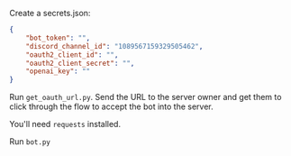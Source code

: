 Create a secrets.json:

```json
{
    "bot_token": "",
    "discord_channel_id": "1089567159329505462",
    "oauth2_client_id": "",
    "oauth2_client_secret": "",
    "openai_key": ""
}
```

Run `get_oauth_url.py`. Send the URL to the server owner and get them to click through the flow to accept the bot into the server.

You'll need `requests` installed.

Run `bot.py`
